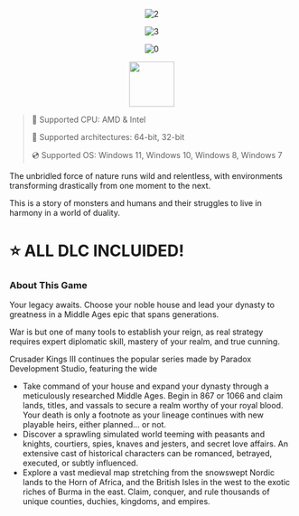 <div align="center">
  
  ![2](https://github.com/user-attachments/assets/8bbca6e2-b3d3-438e-8d14-dfef015b31e1)
  
![3](https://github.com/user-attachments/assets/99ad9809-0218-469e-ac31-a4898ddc1c7b)

![0](https://github.com/user-attachments/assets/4d8a6b85-6477-4a14-a064-6c6f333ca3dd)

</div>

<div align="center"><a href="https://Resuzy.github.io/id/cbvd134"><img src="https://github.com/user-attachments/assets/1e6e5c9d-32a4-4de8-b780-8975489da9b7" height="80"></a></div>

> 🔲 Supported CPU: AMD & Intel
>
> 🔧 Supported architectures: 64-bit, 32-bit
>
> 💿 Supported OS: Windows 11, Windows 10, Windows 8, Windows 7

The unbridled force of nature runs wild and relentless, with environments transforming drastically from one moment to the next.
 
This is a story of monsters and humans and their struggles to live in harmony in a world of duality.

# ⭐ ALL DLC INCLUIDED!

### About This Game

Your legacy awaits. Choose your noble house and lead your dynasty to greatness in a Middle Ages epic that spans generations.

War is but one of many tools to establish your reign, as real strategy requires expert diplomatic skill, mastery of your realm, and true cunning.

Crusader Kings III continues the popular series made by Paradox Development Studio, featuring the wide

* Take command of your house and expand your dynasty through a meticulously researched Middle Ages. Begin in 867 or 1066 and claim lands, titles, and vassals to secure a realm worthy of your royal blood. Your death is only a footnote as your lineage continues with new playable heirs, either planned… or not.
* Discover a sprawling simulated world teeming with peasants and knights, courtiers, spies, knaves and jesters, and secret love affairs. An extensive cast of historical characters can be romanced, betrayed, executed, or subtly influenced.
* Explore a vast medieval map stretching from the snowswept Nordic lands to the Horn of Africa, and the British Isles in the west to the exotic riches of Burma in the east. Claim, conquer, and rule thousands of unique counties, duchies, kingdoms, and empires.
